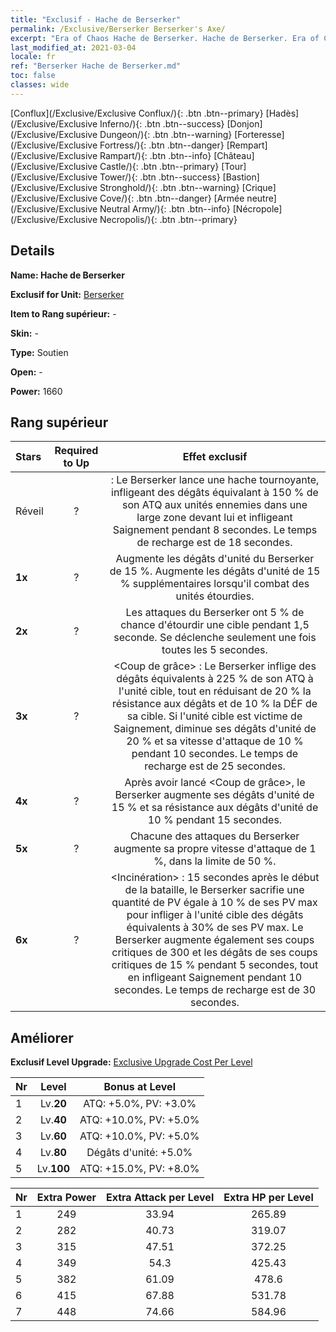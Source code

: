 ```yaml
---
title: "Exclusif - Hache de Berserker"
permalink: /Exclusive/Berserker Berserker's Axe/
excerpt: "Era of Chaos Hache de Berserker. Hache de Berserker. Era of Chaos Exclusif Hache de Berserker. Berserker Exclusif."
last_modified_at: 2021-03-04
locale: fr
ref: "Berserker Hache de Berserker.md"
toc: false
classes: wide
---
```

 [Conflux](/Exclusive/Exclusive Conflux/){: .btn .btn--primary} [Hadès](/Exclusive/Exclusive Inferno/){: .btn .btn--success} [Donjon](/Exclusive/Exclusive Dungeon/){: .btn .btn--warning} [Forteresse](/Exclusive/Exclusive Fortress/){: .btn .btn--danger} [Rempart](/Exclusive/Exclusive Rampart/){: .btn .btn--info} [Château](/Exclusive/Exclusive Castle/){: .btn .btn--primary} [Tour](/Exclusive/Exclusive Tower/){: .btn .btn--success} [Bastion](/Exclusive/Exclusive Stronghold/){: .btn .btn--warning} [Crique](/Exclusive/Exclusive Cove/){: .btn .btn--danger} [Armée neutre](/Exclusive/Exclusive Neutral Army/){: .btn .btn--info} [Nécropole](/Exclusive/Exclusive Necropolis/){: .btn .btn--primary} 

## Details
 **Name: Hache de Berserker** 

 **Exclusif for Unit:** [Berserker](/units/Berserker/) 

 **Item to Rang supérieur:** -

 **Skin:** -

 **Type:** Soutien

 **Open:** -

 **Power:** 1660

## Rang supérieur

  |     Stars    |  Required to Up | Effet exclusif |
  |:-------------|:---------------:|:---------------:|
  |  Réveil  | ? | <Hache tournoyante> : Le Berserker lance une hache tournoyante, infligeant des dégâts équivalant à 150 % de son ATQ aux unités ennemies dans une large zone devant lui et infligeant Saignement pendant 8 secondes. Le temps de recharge est de 18 secondes. |
  | **1x** <i class="fas fa-star"/> | ? | Augmente les dégâts d'unité du Berserker de 15 %. Augmente les dégâts d'unité de 15 % supplémentaires lorsqu'il combat des unités étourdies. |
  | **2x** <i class="fas fa-star"/> | ? | Les attaques du Berserker ont 5 % de chance d'étourdir une cible pendant 1,5 seconde. Se déclenche seulement une fois toutes les 5 secondes. |
  | **3x** <i class="fas fa-star"/> | ? | <Coup de grâce> : Le Berserker inflige des dégâts équivalents à 225 % de son ATQ à l'unité cible, tout en réduisant de 20 % la résistance aux dégâts et de 10 % la DÉF de sa cible. Si l'unité cible est victime de Saignement, diminue ses dégâts d'unité de 20 % et sa vitesse d'attaque de 10 % pendant 10 secondes. Le temps de recharge est de 25 secondes. |
  | **4x** <i class="fas fa-star"/> | ? | Après avoir lancé <Coup de grâce>, le Berserker augmente ses dégâts d'unité de 15 % et sa résistance aux dégâts d'unité de 10 % pendant 15 secondes. |
  | **5x** <i class="fas fa-star"/> | ? | Chacune des attaques du Berserker augmente sa propre vitesse d'attaque de 1 %, dans la limite de 50 %. |
  | **6x** <i class="fas fa-star"/> | ? | <Incinération> : 15 secondes après le début de la bataille, le Berserker sacrifie une quantité de PV égale à 10 % de ses PV max pour infliger à l'unité cible des dégâts équivalents à 30% de ses PV max. Le Berserker augmente également ses coups critiques de 300 et les dégâts de ses coups critiques de 15 % pendant 5 secondes, tout en infligeant Saignement pendant 10 secondes. Le temps de recharge est de 30 secondes. |


## Améliorer
 **Exclusif Level Upgrade:** [Exclusive Upgrade Cost Per Level](/Exclusive/ExclusiveUpgradeCostPerLevel/)

  |  Nr  |   Level  | Bonus at Level |
  |:-----|:--------:|:--------------:|
  | 1 | Lv.**20** | ATQ: +5.0%, PV: +3.0% |
  | 2 | Lv.**40** | ATQ: +10.0%, PV: +5.0% |
  | 3 | Lv.**60** | ATQ: +10.0%, PV: +5.0% |
  | 4 | Lv.**80** | Dégâts d'unité: +5.0% |
  | 5 | Lv.**100** | ATQ: +15.0%, PV: +8.0% |


  |  Nr  |  Extra Power | Extra Attack per Level | Extra HP per Level |
  |:-----|:--------:|:--------:|:--------:|
  | 1 | 249 | 33.94 | 265.89 |
  | 2 | 282 | 40.73 | 319.07 |
  | 3 | 315 | 47.51 | 372.25 |
  | 4 | 349 | 54.3 | 425.43 |
  | 5 | 382 | 61.09 | 478.6 |
  | 6 | 415 | 67.88 | 531.78 |
  | 7 | 448 | 74.66 | 584.96 |


